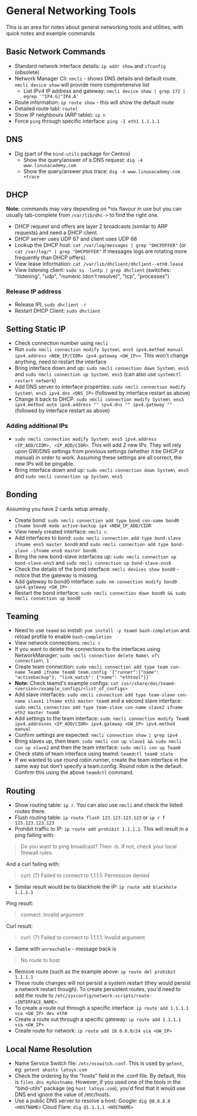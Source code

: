 # General Networking Tools

This is an area for notes about general networking tools and utilities, with quick notes and example commands

## Basic Network Commands

- Standard network interface details: `ip addr show` and `ifconfig` (obsolete)
- Network Manager Cli: `nmcli` - shows DNS details and default route. `nmcli device show` will provide more comprehensive list 
  - List IPv4 IP address and gateway: `nmcli device show | grep 172 | egrep '^IP4.G|^IP4.A'`
- Route information: `ip route show` - this will show the default route
- Detailed route tabl: `routel`
- Show IP neighbours (ARP table): `ip n`
- Force `ping` through specific interface: `ping -I eth1 1.1.1.1`

## DNS

- Dig (part of the `bind-utils` package for Centos)
  - Show the query/answer of a DNS request: `dig -4 www.linuxacademy.com`
  - Show the query/answer plus trace: `dig -4 www.linuxacademy.com +trace`
  
## DHCP

**Note:** commands may vary depending on *nix flavour in use but you can usually tab-complete from `/var/lib/dhc->` to find the right one. 

- DHCP request and offers are layer 2 broadcasts (similar to ARP requests) and need a DHCP client.
- DHCP server uses UDP 67 and client uses UDP 68
- Lookup the DHCP host: `cat /var/log/messages | grep "DHCPOFFER"` (or `cat /var/log/* | grep "DHCPOFFER"` if messages logs are rotating more frequently than DHCP offers).
- View lease information: `cat /var/lib/dhclient/dhclient--eth0.lease`
- View listening client: `sudo ss -luntp | grep dhclient` (switches: "listening", "udp", "numeric (don't resolve)", "tcp", "processes")

### Release IP address

- Release IPL `sudo dhclient -r`
- Restart DHCP Client: `sudo dhclient`

## Setting Static IP

- Check connection number using `nmcli`
- Run `sudo nmcli connection modify System\ ens5 ipv4.method manual ipv4.address <NEW_IP/CIDR> ipv4.gateway <GW_IP>>`. This won't change anything, need to restart the interface
- Bring interface down and up: `sudo nmcli connection down System\ ens5` and `sudo nmcli connection up System\ ens5` (can also use `systemctl restart network`)
- Add DNS server to interface properties: `sudo nmcli connection modify System\ ens5 ipv4.dns <DNS_IP>` (followed by interface restart as above)
- Change it back to DHCP: `sudo nmcli connection modify System\ ens5 ipv4.method auto ipv4.address "" ipv4.dns "" ipv4.gateway ""` (followed by interface restart as above)

### Adding additional IPs

- `sudo nmcli connection modify System\ ens5 ipv4.address <IP_ADD/CIDR>, <IP_ADD/CIDR>`. This will add 2 new IPs. They will rely upon GW/DNS settings from previous settings (whether it be DHCP or manual) in order to work. Assuming these settings are all correct, the new IPs will be pingable.
- Bring interface down and up: `sudo nmcli connection down System\ ens5` and `sudo nmcli connection up System\ ens5`

## Bonding

Assuming you have 2 cards setup already. 

- Create bond: `sudo nmcli connection add type bond con-name bond0 ifname bond0 mode active-backup ip4 <NEW_IP_ADD/CIDR`
- View newly created interface: `nmcli c`.
- Add interfaces to bond: `sudo nmcli connection add type bond-slave ifname ens5 master bond0` and `sudo nmcli connection add type bond-slave -ifname ens6 master bond0`.
- Bring the new bond-slave interfaces up: `sudo nmcli connection up bond-slave-ens5` and `sudo nmcli connection up bond-slave-ens6`
- Check the details of the bond interface: `nmcli devices show bond0` - notice that the gateway is missing.
- Add gateway to bond0 interface: `sudo nm connection modify bond0 ipv4.gateway <GW_IP>`
- Restart the bond interface: `sudo nmcli connection down bond0 && sudo nmcli connection up bond0`

## Teaming

- Need to use `teamd` so install: `yum install -y teamd bash-completion` and reload profile to enable `bash-completion`
- View network connections: `nmcli c`
- If you want to delete the connections to the interfaces using NetworkManager: `sudo nmcli connection delete Name\ of\ connection\ 1`
- Create team connection: `sudo nmcli connection add type team con-name Team0 ifname team0 team.config '{"runner":{"name": "activebackup"}, "link_watch": {"name": "ethtool"}}'`
- **Note:** Check teamd's example configs: `cat /usr/share/doc/teamd-<version>/example_configs/<list_of_configs>`
- Add slave interfaces: `sudo nmcli connection add type team-slave con-name slave1 ifname eth1 master team0` and a second slave interface: `sudo nmcli connection add type team-slave con-name slave2 ifname eth2 master team0`
- Add settings to the team interface: `sudo nmcli connection modify Team0 ipv4.addresses <IP_ADD/CIDR> ipv4.gateway <GW_IP> ipv4.method manual`
- Confirm settings are expected: `nmcli connection show | grep ipv4`
- Bring slaves up, then team: `sudo nmcli con up slave1 && sudo nmcli con up slave2` and then the team interface: `sudo nmcli con up Team0`
- Check state of team interface using teamd: `teamdctl team0 state`
- If we wanted to use round robin runner, create the team interface in the same way but don't specify a team.config. Round robin is the default. Confirm this using the above `teamdctl` command. 

## Routing

- Show routing table: `ip r`. You can also use `nmcli` and check the listed routes there.
- Flush routing table: `ip route flush 123.123.123.123` or `ip r f 123.123.123.123`
- Prohibit traffic to IP: `ip route add prohibit 1.1.1.1`. This will result in a ping failing with: 

> Do you want to ping broadcast? Then -b. If not, check your local firewall rules.

And a curl failing with:

> curl: (7) Failed to connect to 1.1.1.1: Permission denied

- Similar result would be to blackhole the IP: `ip route add blackhole 1.1.1.1`

Ping result:

> connect: Invalid argument

Curl result: 

> curl: (7) Failed to connect to 1.1.1.1: Invalid argument

- Same with `unreachable` - message back is 

> No route to host

- Remove route (such as the example above: `ip route del prohibit 1.1.1.1`
- These route changes will not persist a system restart (they would persist a network restart though). To create persistent routes, you'd need to add the route to `/etc/sysconfig/network-scripts/route-<INTERFACE_NAME>`.
- To create a route out through a specific interface: `ip route add 1.1.1.1 via <GW_IP> dev eth0`
- Create a route out through a specific gateway: `ip route add 1.1.1.1 via <GW_IP>`
- Create route for network: `ip route add 10.0.8.0/24 via <GW_IP>`

## Local Name Resolution

- Name Service Switch file: `/etc/nsswitch.conf`. This is used by `getent`, eg: `getent ahosts latoys.com`
- Check the ordering by the "hosts" field in the .conf file. By default, this is `files dns myhostname`. However, if you used one of the tools in the "bind-utils" package (eg `host latoys.com`), you'd find that it would use DNS and ignore the value of /etc/hosts.
- Use a public DNS server to resolve a host: Google: `dig @8.8.8.8 <HOSTNAME>` Cloud Flare: `dig @1.1.1.1 <HOSTNAME>`
